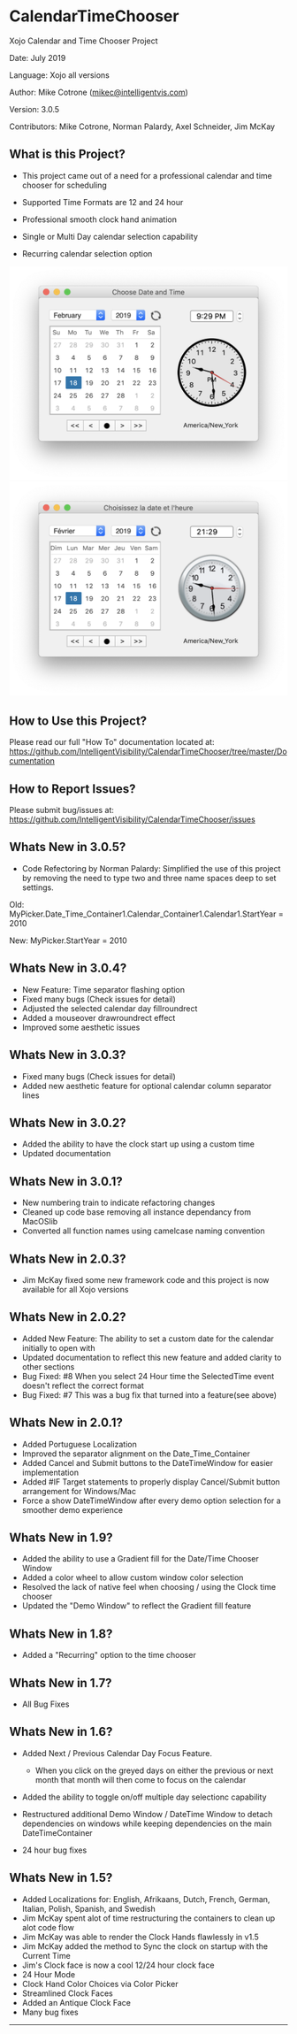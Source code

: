 CalendarTimeChooser
===================

Xojo Calendar and Time Chooser Project

Date:           July 2019

Language:       Xojo all versions

Author:         Mike Cotrone (mikec@intelligentvis.com)

Version:        3.0.5

Contributors:   Mike Cotrone, Norman Palardy, Axel Schneider, Jim McKay



What is this Project?
------------------

  - This project came out of a need for a professional calendar and time chooser for scheduling
  
  - Supported Time Formats are 12 and 24 hour
        
  - Professional smooth clock hand animation
  
  - Single or Multi Day calendar selection capability

  - Recurring calendar selection option
  
  
 ![image](https://github.com/IntelligentVisibility/CalendarTimeChooser/blob/master/Documentation/Screenshots/CalendarTimeChooser_SS1.png)
 ![image](https://github.com/IntelligentVisibility/CalendarTimeChooser/blob/master/Documentation/Screenshots/CalendarTimeChooser_SS2.png)


How to Use this Project?
------------------

Please read our full "How To" documentation located at:
https://github.com/IntelligentVisibility/CalendarTimeChooser/tree/master/Documentation


How to Report Issues?
------------------

Please submit bug/issues at:
https://github.com/IntelligentVisibility/CalendarTimeChooser/issues
  
Whats New in 3.0.5?
------------------
- Code Refectoring by Norman Palardy: Simplified the use of this project by removing the need to type two and three name spaces deep to set settings.

Old: MyPicker.Date_Time_Container1.Calendar_Container1.Calendar1.StartYear = 2010

New: MyPicker.StartYear = 2010

Whats New in 3.0.4?
------------------
- New Feature: Time separator flashing option
- Fixed many bugs (Check issues for detail)
- Adjusted the selected calendar day fillroundrect
- Added a mouseover drawroundrect effect
- Improved some aesthetic issues

Whats New in 3.0.3?
------------------
- Fixed many bugs (Check issues for detail)
- Added new aesthetic feature for optional calendar column separator lines

Whats New in 3.0.2?
------------------
- Added the ability to have the clock start up using a custom time
- Updated documentation

Whats New in 3.0.1?
------------------
- New numbering train to indicate refactoring changes
- Cleaned up code base removing all instance dependancy from MacOSlib
- Converted all function names using camelcase naming convention

Whats New in 2.0.3?
------------------
- Jim McKay fixed some new framework code and this project is now available for all Xojo versions

Whats New in 2.0.2?
------------------
- Added New Feature: The ability to set a custom date for the calendar initially to open with
- Updated documentation to reflect this new feature and added clarity to other sections
- Bug Fixed: #8 When you select 24 Hour time the SelectedTime event doesn't reflect the correct format
- Bug Fixed: #7 This was a bug fix that turned into a feature(see above)
  
Whats New in 2.0.1?
------------------
- Added Portuguese Localization
- Improved the separator alignment on the Date_Time_Container
- Added Cancel and Submit buttons to the DateTimeWindow for easier implementation
- Added #IF Target statements to properly display Cancel/Submit button arrangement for Windows/Mac
- Force a show DateTimeWindow after every demo option selection for a smoother demo experience

Whats New in 1.9?
-----------------
- Added the ability to use a Gradient fill for the Date/Time Chooser Window
- Added a color wheel to allow custom window color selection
- Resolved the lack of native feel when choosing / using the Clock time chooser
- Updated the "Demo Window" to reflect the Gradient fill feature

Whats New in 1.8?
-----------------
- Added a "Recurring" option to the time chooser

Whats New in 1.7?
-----------------
- All Bug Fixes

Whats New in 1.6?
-----------------
- Added Next / Previous Calendar Day Focus Feature.
    - When you click on the greyed days on either the previous or next month that month will then come to focus on the calendar

- Added the ability to toggle on/off multiple day selectionc capability

- Restructured additional Demo Window / DateTime Window to detach dependencies on windows while keeping dependencies on the main DateTimeContainer

- 24 hour bug fixes

Whats New in 1.5?
-----------------
- Added Localizations for: English, Afrikaans, Dutch, French, German, Italian, Polish, Spanish, and Swedish
- Jim McKay spent alot of time restructuring the containers to clean up alot code flow
- Jim McKay was able to render the Clock Hands flawlessly in v1.5
- Jim McKay added the method to Sync the clock on startup with the Current Time
- Jim's Clock face is now a cool 12/24 hour clock face
- 24 Hour Mode
- Clock Hand Color Choices via Color Picker
- Streamlined Clock Faces
- Added an Antique Clock Face
- Many bug fixes

------------------------

